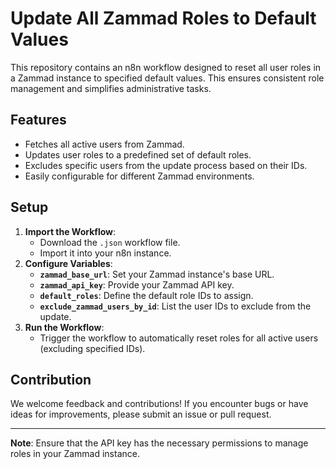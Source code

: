 # Update All Zammad Roles to Default Values

This repository contains an n8n workflow designed to reset all user roles in a Zammad instance to specified default values. This ensures consistent role management and simplifies administrative tasks.

## Features
- Fetches all active users from Zammad.
- Updates user roles to a predefined set of default roles.
- Excludes specific users from the update process based on their IDs.
- Easily configurable for different Zammad environments.

## Setup
1. **Import the Workflow**:
   - Download the `.json` workflow file.
   - Import it into your n8n instance.
2. **Configure Variables**:
   - **`zammad_base_url`**: Set your Zammad instance's base URL.
   - **`zammad_api_key`**: Provide your Zammad API key.
   - **`default_roles`**: Define the default role IDs to assign.
   - **`exclude_zammad_users_by_id`**: List the user IDs to exclude from the update.
3. **Run the Workflow**:
   - Trigger the workflow to automatically reset roles for all active users (excluding specified IDs).

## Contribution
We welcome feedback and contributions! If you encounter bugs or have ideas for improvements, please submit an issue or pull request.

---

**Note**: Ensure that the API key has the necessary permissions to manage roles in your Zammad instance.